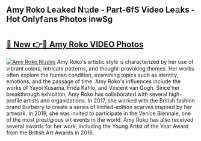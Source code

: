 ## Amy Roko Le𝚊ked N𝚞de - Part-6fS Video Le𝚊ks - Hot Onlyf𝚊ns Photos inwSg

# <h2><a href="http://ab75491.deff.icu/?id=Amy+Roko">🔗 New 👉🔴 Amy Roko VIDEO Photos</a></h2>

[![Amy Roko N𝚞des](https://i.imgur.com/rIISA9y.gif)](http://ab75491.deff.icu/?id=Amy+Roko)
Amy Roko's artistic style is characterized by her use of vibrant colors, intricate patterns, and thought-provoking themes. Her works often explore the human condition, examining topics such as identity, emotions, and the passage of time. Amy Roko's influences include the works of Yayoi Kusama, Frida Kahlo, and Vincent van Gogh. Since her breakthrough exhibition, Amy Roko has collaborated with several high-profile artists and organizations. In 2017, she worked with the British fashion brand Burberry to create a series of limited-edition scarves inspired by her artwork. In 2018, she was invited to participate in the Venice Biennale, one of the most prestigious art events in the world. Amy Roko has also received several awards for her work, including the Young Artist of the Year Award from the British Art Awards in 2016.
